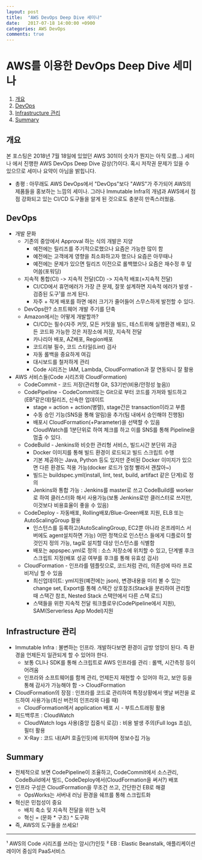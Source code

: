 ```yaml
---
layout: post
title:  "AWS DevOps Deep Dive 세미나"
date:   2017-07-18 14:00:00 +0900
categories: AWS DevOps
comments: true
---
```


# AWS를 이용한 DevOps Deep Dive 세미나
1. [개요](#개요)
2. [DevOps](#devops)
3. [Infrastructure 관리](#infrastructure-관리)
4. [Summary](#summary)

## 개요
본 포스팅은 2018년 7월 18일에 있었던 AWS 301(이 숫자가 뭔지는 아직 모름...) 세미나 에서 진행한 AWS DevOps Deep Dive 감상(?)이다.
혹시 저작권 문제가 있을 수 있으므로 세미나 요약이 아님을 밝힙니다.
  * 총평 : 아무래도 AWS DevOps에서 "DevOps"보다 "AWS"가 주가되어 AWS의 제품들을 홍보하는 느낌의 세미나. 그러나 Immutable Infra의 개념과 AWS에서 점점 강화되고 있는 CI/CD 도구들을 알게 된 것으로도 충분히 만족스러웠음.

## DevOps
  * 개발 문화
    + 기존의 중앙에서 Approval 하는 식의 개발은 지양
      - 예전에는 릴리즈를 주기적으로했으나 요즘은 가능한 많이 함
      - 예전에는 고객에게 영향을 최소화하고자 했으나 요즘은 아무때나
      - 예전에는 문제가 있으면 릴리즈 이전으로 롤백했으나 요즘은 재수정 후 덮어씀(포워딩)
    + 지속적 통합(CI) -> 지속적 전달(CD) -> 지속적 배포(=지속적 전달)
      - CI/CD에서 휴먼에러가 가장 큰 문제, 잘못 설계하면 지속적 에러가 발생 - 검증된 도구&sup1;를 쓰게 된다.
      - 자주 + 작게 배포를 하면 에러 크기가 줄어들어 스무스하게 발전할 수 있다.
    + DevOps란? 소프트웨어 개발 주기를 단축
    + Amazon에서는 어떻게 개발할까?
      - CI/CD는 필수(자주 커밋, 모든 커밋을 빌드, 테스트위해 실행환경 배포), 모든 코드화 가능한 것은 저장소에 저장, 지속적 전달
      - 카나리아 배포, AZ배포, Region배포
      - 코드리뷰 필수, 코드 스타일(Lint) 검사
      - 자동 롤백을 중요하게 여김
      - 대시보드를 철저하게 관리
      - Code 시리즈는 IAM, Lambda, CloudFormation과 잘 연동되니 잘 활용
  * AWS 서비스들(Code 시리즈와 CloudFormation)
    + CodeCommit - 코드 저장(관리형 Git, S3기반(비용/안정성 높음))
    + CodePipeline - CodeCommit또는 Git으로 부터 코드를 가져와 빌드하고 (EB&sup2;같은데)릴리즈, 신속한 업데이트
      - stage = action + action(병렬), stage간은 transaction이라고 부름
      - 수동 승인 기능(SNS을 통해 알림)을 추가(팀 내에서 승인해야 진행됨)
      - 배포시 CloudFormation(+Parameter)을 선택할 수 있음
      - CloudWatch를 1분단위로 하여 체크를 하고 이를 SNS를 통해 Pipeline을 멈출 수 있다.
    + CodeBuild - Jenkins와 비슷한 관리형 서비스, 빌드시간 분단위 과금
      - Docker 이미지를 통해 빌드 환경이 로드되고 빌드 스크립트 수행
      - 기본 제공하는 Java, Python 등도 있지만 준비된 Docker 이미지가 있으면 다른 환경도 적용 가능(docker 로드가 엄청 빨라서 괜찮아~)
      - 빌드는 buildspec.yml(install, lint, test, build, artifact 같은 단계)로 정의
      - Jenkins와 통합 가능 : Jenkins를 master로 쓰고 CodeBuild를 worker로 하여 클러스터화 해서 사용가능(보통 Jenkins로만 클러스터로 쓰지만, 이것보다 비용효율이 좋을 수 있음)
    + CodeDeploy - 자동배포, Rolling배포/Blue-Green배포 지원, ELB 또는 AutoScalingGroup 활용
      - 인스턴스를 등록하고(AutoScalingGroup, EC2뿐 아니라 온프레미스 서버에도 agent설치하면 가능) 어떤 정책으로 인스턴스 들에게 디플로이 할 것인지 정의 가능, tag로 설치할 대상 인스턴스를 식별함
      - 배포는 appspec.yml로 정의 : 소스 저장소에 위치할 수 있고, 단계별 후크 스크립트 지정(배포 성공 여부를 후크를 통해 유효성 검사)
    + CloudFormation - 인프라를 템플릿으로, 코드처럼 관리, 의존성에 따라 프로비저닝 할 수 있음
      - 최신업데이트: yml지원(예전에는 json), 변경내용을 미리 볼 수 있는 change set, Export를 통해 스택간 상호참조(Stack을 분리하여 관리할 때 스택간 참조, Nested Stack 스택안에서 다른 스택 로드)
      - 스택들을 위한 지속적 전달 워크플로우(CodePipeline에서 지원), SAM(Serverless App Model)지원

## Infrastructure 관리
  * Immutable Infra : 불변하는 인프라. 개발하다보면 환경이 금방 엉망이 된다. 즉 환경을 언제든지 일관되게 할 수 있어야 한다.
    + 보통 CLI나 SDK를 통해 스크립트로 AWS 인프라를 관리 : 롤백, 시간측정 등이 어려움
    + 인프라와 소프트웨어를 함께 관리, 언제든지 재현할 수 있어야 하고, 보안 등을 통해 감사가 가능해야 함 -> CloudFormation
  * CloudFormation의 장점 : 인프라를 코드로 관리하여 특정상황에서 옛날 버전을 로드하여 사용가능(최신 버전의 인프라와 다를 때)
    + CloudFormation에서 application 배포 시 - 부트스트래핑 활용
  * 피드백루프 : CloudWatch
    + CloudWatch logs 사용(중앙 집중식 로깅) : 비용 발생 주의(Full logs 조심), 필터 활용
    + X-Ray : 코드 내(API 호출인듯)에 위치하며 정보수집 가능

## Summary
  * 전체적으로 보면 CodePipeline이 조율하고, CodeCommit에서 소스관리, CodeBuild에서 빌드, CodeDeploy에서(CloudFormation을 써서?) 배포
  * 인프라 구성은 CloudFormation을 무조건 쓰고, 간단한건 EB로 해결
    + OpsWorks는 서버내 러닝 환경을 쉐프를 통해 스크립트화
  * 혁신은 민첩성이 중요
    + 배치 축소 및 지속적 전달을 위한 노력
    + 혁신 = (문화 * 구조) ^ 도구화
  * 즉, AWS의 도구들을 쓰세요!

---
&sup1; AWS의 Code 시리즈를 쓰라는 암시(?)인듯
&sup2; EB : Elastic Beanstalk, 애플리케이션 레이어 중심의 PaaS서비스
